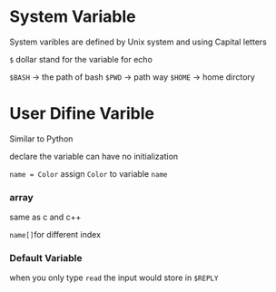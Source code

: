 # System Variable

System varibles are defined by Unix system and using Capital letters

`$` dollar stand for the variable for echo

`$BASH` -> the path of bash
`$PWD` -> path way
`$HOME` -> home dirctory

# User Difine Varible

Similar to Python 

declare the variable can have no initialization

`name = Color` assign  `Color` to variable `name`

### array

same as c and c++

`name[]`for different index 

### Default Variable

when you only type `read` the input would store in `$REPLY`
